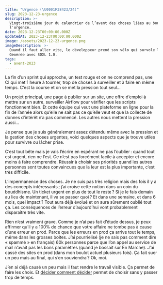 ```yaml
---
title: "Urgence (\U0001F38423/24)"
slug: 2023-12-23-urgence
description: >-
  Vingt-troisième jour du calendrier de l’avent des choses liées au boulot :
  l'urgence.
date: 2023-12-23T00:00:00.000Z
updatedAt: 2023-12-23T00:00:00.000Z
image: /assets/2023-12-23-urgence.png
imageDescription: >-
  Quand il faut aller vite, le développeur prend son vélo qui survole la route.
  Générée avec SDXL 1.0.
tags:
  - avent-2023
---
```


La fin d’un sprint qui approche, un test rouge et on ne comprend pas, une CI qui met 1 heure à tourner, trop de choses à surveiller et à faire en même temps. C’est la course et on se met la pression tout seul...

Un projet principal, une page à publier sur un site, une offre d’emploi à mettre sur un autre, surveiller Airflow pour vérifier que les scripts fonctionnent bien. Et cette équipe qui veut une plateforme en ligne pour la fin de l’année alors qu’elle ne sait pas ce qu’elle veut et que la collecte de donnes d’intérêt n’a pas commencé. Les autres nous mettent la pression aussi...

Je pense que je suis généralement assez détendu même avec la pression et la gestion des choses urgentes, voici quelques aspects que je trouve utiles pour survivre ou lâcher prise.

C’est tout bête mais je vais l’écrire en espérant  ne pas l’oublier : quand tout est urgent, rien ne l’est. Ce n’est pas forcément  facile à accepter et encore moins à faire comprendre. Réussir à choisir ses priorités quand les autres personnes sont toutes convaincues que la leur est la plus importante, c’est très difficile.

L’impermanence des choses. Je ne suis pas très religion mais des fois il y a des concepts intéressants ; j’ai croise cette notion dans un coin du bouddhisme. Un ticket urgent en plus de tout le reste ? Si je le fais demain au lieu de maintenant, il va se passer quoi ? Et dans une semaine, et dans 6 mois, quel impact ? Tout aura déjà évolué et on aura sûrement oublié tout ça. Les conséquences de l’erreur d’aujourd’hui vont probablement disparaître très vite.

Rien n’est vraiment grave. Comme je n’ai pas fait d’étude dessus, je peux affirmer qu’il y a 100% de chance que votre affaire ne tombe pas à cause d’une erreur en prod. Parce que les erreurs en prod ça arrive tout le temps, même dans les grosses boites. J’ai pourrielisé (je ne sais pas comment dire « spammé » en français) 60k personnes parce que l’on appel au service de mail n’avait pas les bons paramètres (quand je bossait sur En Marche). J’ai cassé des sites en prod (dans mon boulot actuel plusieurs fois). Ça fait suer un peu mais au final, qui s’en souviendra ? Ok, moi.

J’en ai déjà causé un peu mais il faut rendre le travail visible. Ça permet de faire les choix. Et [décider comment décider](https://jacobian.org/2023/dec/5/how-to-decide/) permet de choisir sans y passer trop de temps.
